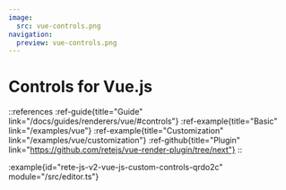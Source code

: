 ```yaml
---
image:
  src: vue-controls.png
navigation:
  preview: vue-controls.png
---
```


# Controls for Vue.js

::references
:ref-guide{title="Guide" link="/docs/guides/renderers/vue/#controls"}
:ref-example{title="Basic" link="/examples/vue"}
:ref-example{title="Customization" link="/examples/vue/customization"}
:ref-github{title="Plugin" link="https://github.com/retejs/vue-render-plugin/tree/next"}
::

:example{id="rete-js-v2-vue-js-custom-controls-qrdo2c" module="/src/editor.ts"}
